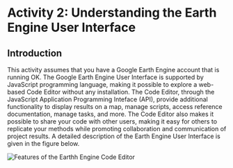 # Activity 2: Understanding the Earth Engine User Interface
## Introduction
This activity assumes that you have a Google Earth Engine account that is running OK. 
The Google Earth Engine User Interface is supported by JavaScript programming language, making it possible to explore a web-based Code Editor without any installation.
The Code Editor, through the JavaScript Application Programming Inteface (API), provide additional functionality to display results on a map, manage scripts, access reference documentation, manage tasks, and more. The Code Editor also makes it possible to share your code with other users, making it easy for others to replicate your methods while promoting collaboration and communication of project results. A detailed description of the Earth Engine User Interface is given in the figure below. <br>

![Features of the Earthh Engine Code Editor](https://github.com/user-attachments/assets/3f465845-47dd-47c5-8d22-cb32a2304801)

